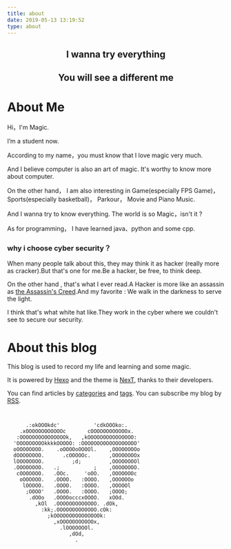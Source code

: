 ```yaml
---
title: about
date: 2019-05-13 13:19:52
type: about
---
```










## <center>I wanna try everything</center>

## <center>You will see a different me</center>



<audio id="bgmusic" autoplay="none" loop="loop" preload="auto">
     <source src="res/Avril Lavigne - Sk8er Boi.mp3" type="audio/mpeg" />
Your browser does not support the audio element.
</audio>
<script defer="defer">
var myVideo=document.getElementById("bgmusic");
myVideo.volume=0.1;
</script>







# About Me



Hi，I'm Magic.

I’m a student now.

According to my name，you must know that I love magic very much.

And I believe computer is also an art of magic. It's worthy to know more about computer.

On the other hand， I am also interesting in Game(especially FPS Game)，Sports(especially basketball)， Parkour， Movie  and Piano Music. 

And I wanna try to know everything. The world is so Magic，isn't it ?

As for programming， I have learned java、python and some cpp.



### why i choose cyber security？

When many people talk about this, they may think it as hacker (really more as cracker).But that's one for me.Be a hacker, be free, to think deep. 

On the other hand , that's what I ever read.A Hacker is more like an assassin as [the Assassin's Creed](https://assassinscreed.ubisoft.com/game/en-us/home).And my favorite : We walk in the darkness to serve the light.

I think that's what white hat like.They work in the cyber where we couldn't see to secure our security. 





# About this blog



This blog is used to record my life and learning and some magic.

It is powered by [Hexo](https://hexo.io/zh-cn/) and the theme is [NexT](https://github.com/iissnan/hexo-theme-next/), thanks to their developers.



You can find articles by [categories](../categories/) and [tags](../tags/).
You can subscribe my blog by [RSS](../atom.xml).



```
                                                  

      .:okOOOkdc'           'cdkOOOko:.
    .xOOOOOOOOOOOOc       cOOOOOOOOOOOOx.
   :OOOOOOOOOOOOOOOk,   ,kOOOOOOOOOOOOOOO:
  'OOOOOOOOOkkkkOOOOO: :OOOOOOOOOOOOOOOOOO'
  oOOOOOOOO.    .oOOOOoOOOOl.    ,OOOOOOOOo
  dOOOOOOOO.      .cOOOOOc.      ,OOOOOOOOx
  lOOOOOOOO.         ;d;         ,OOOOOOOOl
  .OOOOOOOO.   .;           ;    ,OOOOOOOO.
   cOOOOOOO.   .OOc.     'oOO.   ,OOOOOOOc
    oOOOOOO.   .OOOO.   :OOOO.   ,OOOOOOo
     lOOOOO.   .OOOO.   :OOOO.   ,OOOOOl
      ;OOOO'   .OOOO.   :OOOO.   ;OOOO;
       .dOOo   .OOOOocccxOOOO.   xOOd.
         ,kOl  .OOOOOOOOOOOOO. .dOk,
           :kk;.OOOOOOOOOOOOO.cOk:
             ;kOOOOOOOOOOOOOOOk:
               ,xOOOOOOOOOOOx,
                 .lOOOOOOOl.
                    ,dOd,
                      .

```









